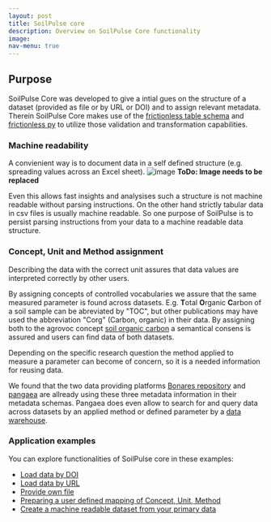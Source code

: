 ```yaml
---
layout: post
title: SoilPulse core
description: Overview on SoilPulse Core functionality
image: 
nav-menu: true
---
```


## Purpose
SoilPulse Core was developed to give a intial gues on the structure of a dataset (provided as file or by URL or DOI) and to assign relevant metadata.
Therein SoilPulse Core makes use of the [frictionless table schema](https://specs.frictionlessdata.io/table-schema/) and [frictionless py](https://github.com/frictionlessdata/frictionless-py)  to utilize those validation and transformation capabilities.

### Machine readability
A convienient way is to document  data in a self defined structure (e.g. spreading values across an Excel sheet).
![image](assets/images/soilpulse_scheme.png)
**ToDo: Image needs to be replaced**

Even this allows fast insights and analysises such a structure is not machine readable without parsing instructions.
On the other hand strictly tabular data in csv files is usually machine readable.
So one purpose of SoilPulse is to persist parsing instructions from your data to a machine readable data structure.

### Concept, Unit and Method assignment
Describing the data with the correct unit assures that data values are interpreted correctly by other users.

By assigning concepts of controlled vocabularies we assure that the same measured parameter is found across datasets.
E.g. **T**otal **O**rganic **C**arbon of a soil sample can be abreviated by "TOC", but other publications may have used the abbreviation "Corg" (Carbon, organic) in their data.
By assigning both to the agrovoc concept [soil organic carbon](http://aims.fao.org/aos/agrovoc/c_389fe908) a semantical consens is assured and users can find data of both datasets.

Depending on the specific research question the method applied to measure a parameter can become of concern, so it is a needed information for reusing data.

We found that the two data providing platforms [Bonares repository](https://maps.bonares.de/mapapps/resources/apps/bonares/index.html) and [pangaea](https://www.pangaea.de/) are allready using these three metadata information in their metadata schemas.
Pangaea does even allow to search for and query data across datasets by an applied method or defined parameter by a [data warehouse](https://www.pangaea.de/tools/).


### Application examples
You can explore functionalities of SoilPulse core in these examples:
- [Load data by DOI]()
- [Load data by URL]()
- [Provide own file]()
- [Preparing a user defined mapping of Concept, Unit, Method]()
- [Create a machine readable dataset from your primary data]()
